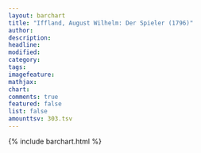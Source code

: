 ```yaml
---
layout: barchart
title: "Iffland, August Wilhelm: Der Spieler (1796)"
author:
description:
headline:
modified:
category:
tags:
imagefeature: 
mathjax: 
chart: 
comments: true
featured: false
list: false
amounttsv: 303.tsv
---
```

{% include barchart.html %}
